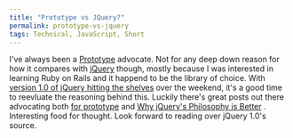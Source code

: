 ```yaml
---
title: "Prototype vs JQuery?"
permalink: prototype-vs-jquery
tags: Technical, JavaScript, Short
---
```


I've always been a [Prototype] advocate. Not for any deep down reason for how it compares with [jQuery] though, mostly because I was interested in learning Ruby on Rails and it happend to be the library of choice. With [version 1.0 of jQuery hitting the shelves] over the weekend, it's a good time to reevluate the reasoning behind this. Luckily there's great posts out there advocating both [for prototype] and [Why jQuery's Philosophy is Better] . Interesting food for thought. Look forward to reading over jQuery 1.0's source.

  [Prototype]: http://prototype.conio.net/
  [jQuery]: http://jquery.com/
  [version 1.0 of jQuery hitting the shelves]: http://jquery.com/blog/2006/08/26/jquery-10/
  [for prototype]: http://encytemedia.com/blog/articles/2006/08/23/jquery-mis-leading-the-pack
  [Why jQuery's Philosophy is Better]: http://jquery.com/blog/2006/08/20/why-jquerys-philosophy-is-better/
